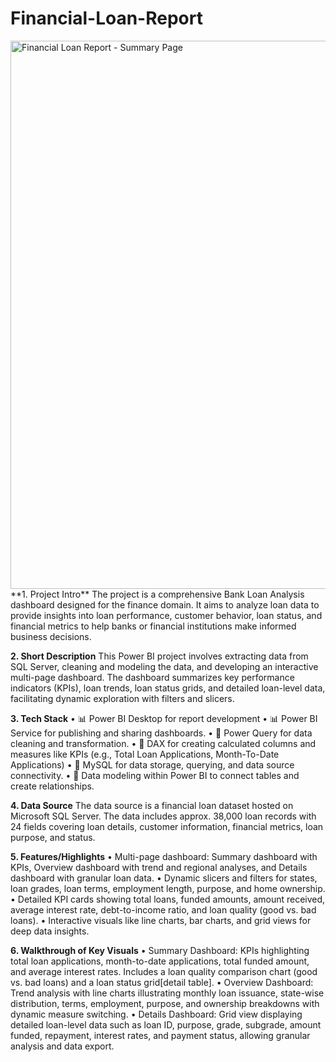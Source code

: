 # Financial-Loan-Report
<img width="1572" height="877" alt="Financial Loan Report - Summary Page" src="https://github.com/user-attachments/assets/4617deed-3b2f-44e7-8a3d-2cd016fc2086" />
**1. Project Intro**
The project is a comprehensive Bank Loan Analysis dashboard designed for the finance domain. It aims to analyze loan data to provide insights into loan performance, customer behavior, loan status, and financial metrics to help banks or financial institutions make informed business decisions.

**2. Short Description**
This Power BI project involves extracting data from SQL Server, cleaning and modeling the data, and developing an interactive multi-page dashboard. The dashboard summarizes key performance indicators (KPIs), loan trends, loan status grids, and detailed loan-level data, facilitating dynamic exploration with filters and slicers.

**3. Tech Stack**
• 📊 Power BI Desktop for report development
• 📊 Power BI Service for publishing and sharing dashboards.
• 📂 Power Query for data cleaning and transformation.
• 🧠 DAX for creating calculated columns and measures like KPIs (e.g., Total Loan Applications, Month-To-Date Applications)
• 📁 MySQL for data storage, querying, and data source connectivity.
• 📝 Data modeling within Power BI to connect tables and create relationships.

**4. Data Source**
The data source is a financial loan dataset hosted on Microsoft SQL Server. The data includes approx. 38,000 loan records with 24 fields covering loan details, customer information, financial metrics, loan purpose, and status.

**5. Features/Highlights**
• Multi-page dashboard: Summary dashboard with KPIs, Overview dashboard with trend and regional analyses, and Details dashboard with granular loan data.
• Dynamic slicers and filters for states, loan grades, loan terms, employment length, purpose, and home ownership.
• Detailed KPI cards showing total loans, funded amounts, amount received, average interest rate, debt-to-income ratio, and loan quality (good vs. bad loans).
• Interactive visuals like line charts, bar charts, and grid views for deep data insights.


**6. Walkthrough of Key Visuals**
• Summary Dashboard: KPIs highlighting total loan applications, month-to-date applications, total funded amount, and average interest rates. Includes a loan quality comparison chart (good vs. bad loans) and a loan status grid[detail table].
• Overview Dashboard: Trend analysis with line charts illustrating monthly loan issuance, state-wise distribution, terms, employment, purpose, and ownership breakdowns with dynamic measure switching.
• Details Dashboard: Grid view displaying detailed loan-level data such as loan ID, purpose, grade, subgrade, amount funded, repayment, interest rates, and payment status, allowing granular analysis and data export.


